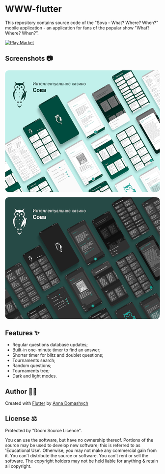 # WWW-flutter

This repository contains source code of the "Sova – What? Where? When?" mobile application - 
an application for fans of the popular show "What? Where? When?”.  

[![Play Market](https://lh3.googleusercontent.com/cjsqrWQKJQp9RFO7-hJ9AfpKzbUb_Y84vXfjlP0iRHBvladwAfXih984olktDhPnFqyZ0nu9A5jvFwOEQPXzv7hr3ce3QVsLN8kQ2Ao=s0)](https://play.google.com/store/apps/details?id=chgk.droid)

## Screenshots  📷
![light](screenshots/light_minimized.png) 

![dark](screenshots/dark_minimized.png)

## Features  ✨

* Regular questions database updates;
* Built-in one-minute timer to find an answer;
* Shorter timer for blitz and doublet questions;
* Tournaments search;
* Random questions;
* Tournaments tree;
* Dark and light modes.

## Author  👩‍💻

Created with [Flutter](https://flutter.dev/) by [Anna Domashych](https://foxanna.github.io/)

## License  ⚖️
Protected by "Doom Source Licence". 

You can use the software, but have no ownership thereof. Portions of the source may be used to develop new software; this is referred to as 'Educational Use'. Otherwise, you may not make any commercial gain from it. You can't distribute the source or software. You can't rent or sell the software. The copyright holders may not be held liable for anything & retain all copyright.
